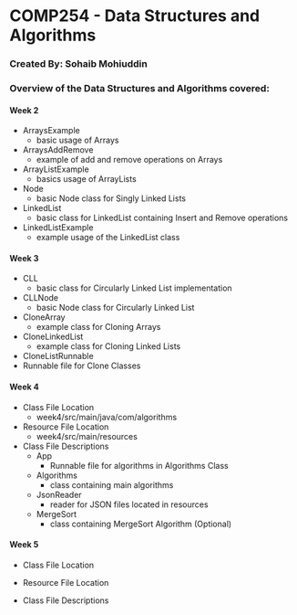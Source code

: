 # COMP254 - Data Structures and Algorithms

### Created By: Sohaib Mohiuddin

### Overview of the Data Structures and Algorithms covered:

#### Week 2

- ArraysExample
  - basic usage of Arrays 
- ArraysAddRemove
  - example of add and remove operations on Arrays
- ArrayListExample
  - basics usage of ArrayLists
- Node           
  - basic Node class for Singly Linked Lists
- LinkedList     
  - basic class for LinkedList containing Insert and Remove operations
- LinkedListExample
  - example usage of the LinkedList class

#### Week 3

- CLL
  - basic class for Circularly Linked List implementation
- CLLNode
  - basic Node class for Circularly Linked List  
- CloneArray
  - example class for Cloning Arrays  
- CloneLinkedList
  - example class for Cloning Linked Lists
- CloneListRunnable
-   Runnable file for Clone Classes

#### Week 4

- Class File Location
  - week4/src/main/java/com/algorithms
- Resource File Location
  - week4/src/main/resources
- Class File Descriptions
  - App
    - Runnable file for algorithms in Algorithms Class
  - Algorithms
    - class containing main algorithms
  - JsonReader
    - reader for JSON files located in resources
  - MergeSort
    - class containing MergeSort Algorithm (Optional)

#### Week 5

- Class File Location 

- Resource File Location

- Class File Descriptions
